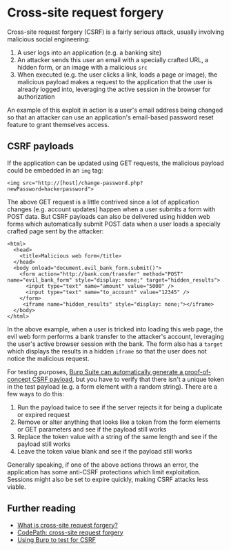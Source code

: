# Cross-site request forgery

Cross-site request forgery \(CSRF\) is a fairly serious attack, usually involving malicious social engineering:

1. A user logs into an application \(e.g. a banking site\)
2. An attacker sends this user an email with a specially crafted URL, a hidden form, or an image with a malicious `src`
3. When executed \(e.g. the user clicks a link, loads a page or image\), the malicious payload makes a request to the application that the user is already logged into, leveraging the active session in the browser for authorization

An example of this exploit in action is a user's email address being changed so that an attacker can use an application's email-based password reset feature to grant themselves access.

## CSRF payloads

If the application can be updated using GET requests, the malicious payload could be embedded in an `img` tag:

```text
<img src="http://[host]/change-password.php?newPassword=hackerpassword">
```

The above GET request is a little contrived since a lot of application changes \(e.g. account updates\) happen when a user submits a form with POST data. But CSRF payloads can also be delivered using hidden web forms which automatically submit POST data when a user loads a specially crafted page sent by the attacker:

```text
<html>
  <head>
    <title>Malicious web form</title>
  </head>
  <body onload="document.evil_bank_form.submit()">
    <form action="http://bank.com/transfer" method="POST" name="evil_bank_form" style="display: none;" target="hidden_results">
      <input type="text" name="amount" value="5000" />
      <input type="text" name="to_account" value="12345" />
    </form>
     <iframe name="hidden_results" style="display: none;"></iframe>
  </body>
</html>
```

In the above example, when a user is tricked into loading this web page, the evil web form performs a bank transfer to the attacker's account, leveraging the user's active browser session with the bank. The form also has a `target` which displays the results in a hidden `iframe` so that the user does not notice the malicious request.

For testing purposes, [Burp Suite can automatically generate a proof-of-concept CSRF payload](https://portswigger.net/burp/documentation/desktop/functions/generate-csrf-poc), but you have to verify that there isn't a unique token in the test payload \(e.g. a form element with a random string\). There are a few ways to do this:

1. Run the payload twice to see if the server rejects it for being a duplicate or expired request
2. Remove or alter anything that looks like a token from the form elements or GET parameters and see if the payload still works
3. Replace the token value with a string of the same length and see if the payload still works
4. Leave the token value blank and see if the payload still works

Generally speaking, if one of the above actions throws an error, the application has some anti-CSRF protections which limit exploitation. Sessions might also be set to expire quickly, making CSRF attacks less viable. 

## Further reading

* [What is cross-site request forgery?](https://www.acunetix.com/blog/articles/cross-site-request-forgery/) 
* [CodePath: cross-site request forgery](https://guides.codepath.com/websecurity/Cross-Site-Request-Forgery)
* [Using Burp to test for CSRF](https://support.portswigger.net/customer/portal/articles/1965674-using-burp-to-test-for-cross-site-request-forgery-csrf-)

